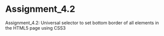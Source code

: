 # Assignment_4.2
Assignment_4.2: Universal selector to set bottom border of all elements in the HTML5 page using CSS3
